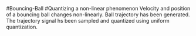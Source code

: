 #Bouncing-Ball
#Quantizing a non-linear phenomenon
Velocity and position of a bouncing ball changes non-linearly.
Ball trajectory has been generated.
The trajectory signal hs been sampled and quantized using uniform quantization.
